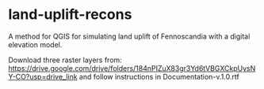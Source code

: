 # land-uplift-recons
A method for QGIS for simulating land uplift of Fennoscandia with a digital elevation model.

Download three raster layers from: https://drive.google.com/drive/folders/184nPIZuX83gr3Yd6tVBGXCkpUysNY-CO?usp=drive_link
and follow instructions in Documentation-v.1.0.rtf 
